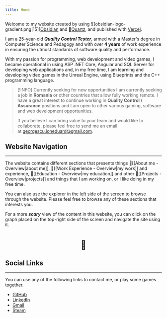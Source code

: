 ```yaml
---
title: Home
---
```

Welcome to my website created by using ![[obsidian-logo-gradient.png|15]][Obsidian](https://obsidian.md/) and 🌱[Quartz](https://quartz.jzhao.xyz/), and published with [Vercel](https://vercel.com/).

I am a 25-year-old ***Quality Control Tester***, armed with a Master's degree in Computer Science and Pedagogy and with over **4 years** of work experience in ensuring the utmost standards of software quality and performance.

With my passion for programming, web development and video games, I became operational in using ASP .NET Core, Angular and SQL Server for developing web applications and, in my free time, I am learning and developing video games in the Unreal Engine, using Blueprints and the C++ programming language.

> [!INFO] Currently seeking for new opportunities
> I am currently seeking a job in **Romania** or other countries that allow fully working remote.
> I have a great interest to continue working in **Quality Control / Assurance** positions and I am open to other various gaming, software and web development opportunities.
> 
> If you believe I can bring value to your team and would like to collaborate, please feel free to send me an email at [georgescu.ioneduard@gmail.com](mailto:georgescu.ioneduard@gmail.com).

## Website Navigation
---
The website contains different sections that presents things 🌠[[About me - Overview|about me]], 💼[[Work Experience - Overview|my work]] and experience, 📄[[Education - Overview|my education]] and other 📌[[Projects - Overview|projects]] and things that I am working on, or I like doing in my free time.

You can also use the explorer in the left side of the screen to browse through the website. Please feel free to browse any of these sections that interests you.

For a more ***scary*** view of the content in this website, you can click on the graph placed on the top-right side of the screen and navigate the site using it.
<center><h1>🧠</h1></center>

## Social Links
---
You can use any of the following links to contact me, or play some games together. 
- [GitHub](https://github.com/GeorgescuEduard)
- [LinkedIn](https://www.linkedin.com/in/eduard-georgescu/)
- [Gmail](mailto:georgescu.ioneduard@gmail.com)
- [Steam](https://steamcommunity.com/profiles/76561198197029235/)